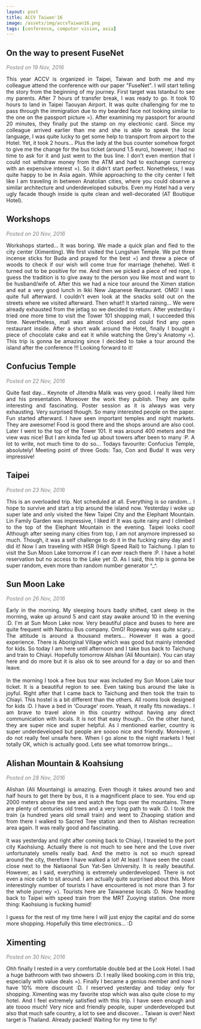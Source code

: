 ```yaml
---
layout: post
title: ACCV Taiwan'16
image: /assets/img/accvTaiwan16.png
tags: [conference, computer vision, asia]
---
```


<h2>On the way to present FuseNet</h2>
<font color="#808080">
<em>Posted on 19 Nov, 2016</em>
</font>
<p align="justify">
This year ACCV is organized in Taipei, Taiwan and both me and my colleague attend the conference with our paper "FuseNet". I will start telling the story from the beginning of my journey. First target was Istanbul to see my parents. After 7 hours of transfer break, I was ready to go. It took 10 hours to land in Taipei Taouyan Airport. It was quite challenging for me to pass through the immigration due to my bearded face not looking similar to the one on the passport picture =). After examining my passport for around 20 minutes, they finally put the stamp on my electronic card. Since my colleague arrived earlier than me and she is able to speak the local language, I was quite lucky to get some help to transport from airport to the Hotel. Yet, it took 2 hours... Plus the lady at the bus counter somehow forgot to give me the change for the bus ticket (around 1.5 euro), however,  i had no time to ask for it and just went to the bus line. I don't even mention that I could not withdraw money from the ATM and had to exchange currency with an expensive interest =). So it didn't start perfect. Nonetheless, I was quite happy to be in Asia again. While approaching to the city center I felt like I am traveling in between Anatolian cities, where you could observe a similar architecture and underdeveloped suburbs. Even my Hotel had a very ugly facade though inside is quite clean and well-decorated (AT Boutique Hotel).
</p>

<h2>Workshops</h2>
<font color="#808080">
<em>Posted on 20 Nov, 2016</em>
</font>
<p align="justify">
Workshops started... It was boring. We made a quick plan and fled to the city center (Ximenting). We first visited the Lungshan Temple. We put three incense sticks for Buda and prayed for the best =) and threw a piece of woods to check if our wish will come true for marriage (hehehe). Well it turned out to be positive for me. And then we picked a piece of red rope, I guess the tradition is to give away to the person you like most and want to be husband/wife of. After this we had a nice tour around the Ximen station and eat a very good lunch in Ikki New Japanese Restaurant. OMG! I was quite full afterward. I couldn't even look at the snacks sold out on the streets where we visited afterward. Then what!! It started raining... We were already exhausted from the jetlag so we decided to return. After yesterday I tried one more time to visit the Tower 101 shopping mall, I succeeded this time. Nevertheless, mall was almost closed and could find any open restaurant inside. After a short walk around the Hotel, finally I bought a piece of chocolate cake and eat it while watching the Grey's Anatomy =). This trip is gonna be amazing since I decided to take a tour around the island after the conference !!! Looking forward to it!
</p>

<h2>Confucius Temple</h2>
<font color="#808080">
<em>Posted on 22 Nov, 2016</em>
</font>
<p align="justify">
Quite fast day... Keynote of Jitendra Malik was very good. I really liked him and his presentation. Moreover the work they publish. They are quite interesting and fascinating. Poster session as it is always was very exhausting. Very surprised though. So many interested people on the paper. Fun started afterward. I have seen important temples and night markets. They are awesome! Food is good there and the shops around are also cool. Later I went to the top of the Tower 101. It was around 400 meters and the view was nice! But I am kinda fed up about towers after been to many :P. A lot to write, not much time to do so... Todays favourite: Confucius Temple, absolutely! Meeting point of three Gods: Tao, Con and Buda! It was very impressive!
</p>


<h2>Taipei</h2>
<font color="#808080">
<em>Posted on 23 Nov, 2016</em>
</font>
<p align="justify">
This is an overloaded trip. Not scheduled at all. Everything is so random... I hope to survive and start a trip around the island now. Yesterday i woke up super late and only visited the New Taipei City and the Elephant Mountain. Lin Family Garden was impressive, I liked it! It was quite rainy and I climbed to the top of the Elephant Mountain in the evening. Taipei looks cool! Although after seeing many cities from top, I am not anymore impressed so much. Though, it was a self challenge to do it in the fucking rainy day and I did it! Now I am traveling with HSR (High Speed Rail) to Taichung. I plan to visit the Sun Moon Lake tomorrow if I can ever reach there :P. I have a hotel reservation but no access to the Lake yet :D. As I said, this trip is gonna be super random, even more than random number generator ^_^.
</p>

<h2>Sun Moon Lake</h2>
<font color="#808080">
<em>Posted on 26 Nov, 2016</em>
</font>
<p align="justify">
Early in the morning. My sleeping hours badly shifted, cant sleep in the morning, wake up around 5 and cant stay awake around 10 in the evening :D. I'm at Sun Moon Lake now. Very beautiful place and buses to here are quite frequent with Nantou Bus company. OmG! Ropeway was quite scary... The attitude is around a thousand meters... However it was a good experience. There is Aboriginal Village which was good but mainly intended for kids. So today I am here until afternoon and I take bus back to Taichung and train to Chiayi. Hopefully tomorrow Alishan (Ali Mountain). You can stay here and do more but it is also ok to see around for a day or so and then leave.
<br><br>
In the morning I took a free bus tour was included my Sun Moon Lake tour ticket. It is a beautiful region to see. Even taking bus around the lake is joyful. Right after that I came back to Taichung and then took the train to Chiayi. This hostel is a bit different than the others. All rooms look designed for kids :D. I have a bed in 'Courage' room. Yeaah, it really fits nowadays.. I am brave to travel alone in this country without having any direct communication with locals. It is not that easy though... On the other hand, they are super nice and super helpful. As I mentioned earlier, country is super underdeveloped but people are soooo nice and friendly. Moreover, i do not really feel unsafe here. When I go alone to the night markets I feel totally OK, which is actually good. Lets see what tomorrow brings...
</p>

<h2>Alishan Mountain & Koahsiung</h2>
<font color="#808080">
<em>Posted on 28 Nov, 2016</em>
</font>
<p align="justify">
Alishan (Ali Mountaing) is amazing. Even though it takes around two and half hours to get there by bus, it is a magnificent place to see. You end up 2000 meters above the see and watch the fogs over the mountains. There are plenty of centuries old trees and a very long path to walk :D. I took the train (a hundred years old small train) and went to Zhaoping station and from there I walked to Sacred Tree station and then to Alishan recreation area again. It was really good and fascinating.
<br><br>
It was yesterday and right after coming back to Chiayi, I traveled to the port city Kaohsiung. Actually there is not much to see here and the Love river unfortunately smells really bad. And the metro is not so much spread around the city, therefore I have walked a lot! At least I have seen the coast close next to the Natiaonal Sun Yat-Sen University. It is really beautiful. However, as I said, everything is extremely underdeveloped. There is not even a nice cafe to sit around. I am actually quite surprised about this. More interestingly number of tourists I have encountered is not more than 3 for the whole journey =). Tourists here are Taiwanese locals :D. Now heading back to Taipei with speed train from the MRT Zuoying station. One more thing: Kaohsiung is fucking humid!
<br><br>
I guess for the rest of my time here I will just enjoy the capital and do some more shopping. Hopefully this time electronics... :D
</p>

<h2>Ximenting</h2>
<font color="#808080">
<em>Posted on 30 Nov, 2016</em>
</font>
<p align="justify">
Ohh finally I rested in a very comfortable double bed at the Look Hotel. I had a huge bathroom with two showers :D. I really liked booking.com in this trip, especially with value deals =). Finally I became a genius member and now I have 10% more discount :D.
I reserved yesterday and today only for shopping. Ximenting was my favorite stop which was also quite close to my hotel. And I feel extremely satisfied with this trip. I have seen enough and ate toooo much! Very nice and friendly people, super underdeveloped but also that much safe country, a lot to see and discover... Taiwan is over! Next target is Thailand. Already packed! Waiting for my time to fly!
</p>